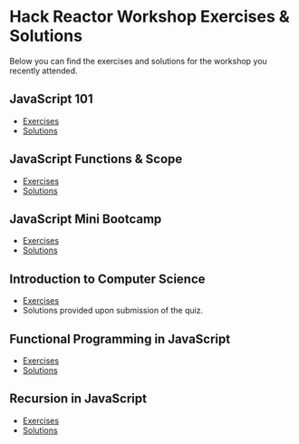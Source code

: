 # Hack Reactor Workshop Exercises & Solutions

Below you can find the exercises and solutions for the workshop you recently attended.

## JavaScript 101

- [Exercises](https://github.com/hackreactor/javascript_101)
- [Solutions](https://gist.github.com/matt-winzer/263bef0e5ba08ce823d7f6367e53fa97)

## JavaScript Functions & Scope

- [Exercises](https://github.com/hackreactor/javascript_functions_and_scope)
- [Solutions](https://github.com/hackreactor/javascript_functions_and_scope/tree/solution)

## JavaScript Mini Bootcamp

- [Exercises](https://github.com/hackreactor/javascript_mini_bootcamp)
- [Solutions](https://gist.github.com/matt-winzer/80387b714f5df66da737db867cca43a5)

## Introduction to Computer Science

- [Exercises](https://github.com/hackreactor/introduction_to_computer_science)
- Solutions provided upon submission of the quiz.

## Functional Programming in JavaScript

- [Exercises](https://github.com/hackreactor/functional_programming_in_javascript)
- [Solutions](https://github.com/hackreactor/functional_programming_in_javascript/tree/solutions)

## Recursion in JavaScript

- [Exercises](https://github.com/hackreactor/recursion_in_javascript)
- [Solutions](https://github.com/hackreactor/recursion_in_javascript/tree/solutions)